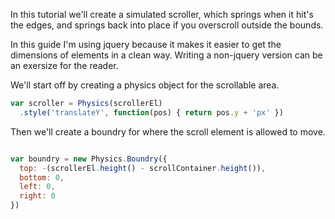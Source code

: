   In this tutorial we'll create a simulated scroller, which springs
when it hit's the edges, and springs back into place if you overscroll
outside the bounds.

  In this guide I'm using jquery because it makes it easier to get the
dimensions of elements in a clean way.  Writing a non-jquery version
can be an exersize for the reader.

  We'll start off by creating a physics object for the scrollable area.

```javascript
var scroller = Physics(scrollerEl)
  .style('translateY', function(pos) { return pos.y + 'px' })
```

  Then we'll create a boundry for where the scroll element is allowed to
move.

```javascript

var boundry = new Physics.Boundry({
  top: -(scrollerEl.height() - scrollContainer.height()),
  bottom: 0,
  left: 0,
  right: 0
})

```